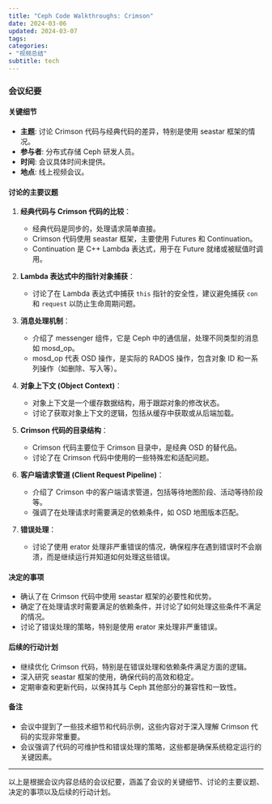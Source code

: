 ```yaml
---
title: "Ceph Code Walkthroughs: Crimson"
date: 2024-03-06
updated: 2024-03-07
tags:
categories:
- "视频总结"
subtitle: tech
---
```



### 会议纪要

#### 关键细节
- **主题**: 讨论 Crimson 代码与经典代码的差异，特别是使用 seastar 框架的情况。
- **参与者**: 分布式存储 Ceph 研发人员。
- **时间**: 会议具体时间未提供。
- **地点**: 线上视频会议。

#### 讨论的主要议题
1. **经典代码与 Crimson 代码的比较**：
   - 经典代码是同步的，处理请求简单直接。
   - Crimson 代码使用 seastar 框架，主要使用 Futures 和 Continuation。
   - Continuation 是 C++ Lambda 表达式，用于在 Future 就绪或被赋值时调用。

2. **Lambda 表达式中的指针对象捕获**：
   - 讨论了在 Lambda 表达式中捕获 `this` 指针的安全性，建议避免捕获 `con` 和 `request` 以防止生命周期问题。

3. **消息处理机制**：
   - 介绍了 messenger 组件，它是 Ceph 中的通信层，处理不同类型的消息如 mosd_op。
   - mosd_op 代表 OSD 操作，是实际的 RADOS 操作，包含对象 ID 和一系列操作（如删除、写入等）。

4. **对象上下文 (Object Context)**：
   - 对象上下文是一个缓存数据结构，用于跟踪对象的修改状态。
   - 讨论了获取对象上下文的逻辑，包括从缓存中获取或从后端加载。

5. **Crimson 代码的目录结构**：
   - Crimson 代码主要位于 Crimson 目录中，是经典 OSD 的替代品。
   - 讨论了在 Crimson 代码中使用的一些特殊宏和适配问题。

6. **客户端请求管道 (Client Request Pipeline)**：
   - 介绍了 Crimson 中的客户端请求管道，包括等待地图阶段、活动等待阶段等。
   - 强调了在处理请求时需要满足的依赖条件，如 OSD 地图版本匹配。

7. **错误处理**：
   - 讨论了使用 erator 处理非严重错误的情况，确保程序在遇到错误时不会崩溃，而是继续运行并知道如何处理这些错误。

#### 决定的事项
- 确认了在 Crimson 代码中使用 seastar 框架的必要性和优势。
- 确定了在处理请求时需要满足的依赖条件，并讨论了如何处理这些条件不满足的情况。
- 讨论了错误处理的策略，特别是使用 erator 来处理非严重错误。

#### 后续的行动计划
- 继续优化 Crimson 代码，特别是在错误处理和依赖条件满足方面的逻辑。
- 深入研究 seastar 框架的使用，确保代码的高效和稳定。
- 定期审查和更新代码，以保持其与 Ceph 其他部分的兼容性和一致性。

#### 备注
- 会议中提到了一些技术细节和代码示例，这些内容对于深入理解 Crimson 代码的实现非常重要。
- 会议强调了代码的可维护性和错误处理的策略，这些都是确保系统稳定运行的关键因素。

---

以上是根据会议内容总结的会议纪要，涵盖了会议的关键细节、讨论的主要议题、决定的事项以及后续的行动计划。